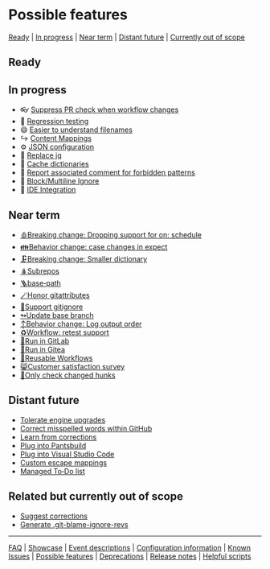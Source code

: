 # Possible features

[Ready](#ready) | [In progress](#in-progress) | [Near term](#near-term) | [Distant future](#distant-future) | [Currently out of scope](#related-but-currently-out-of-scope)

## Ready

## In progress

- 👓 [Suppress PR check when workflow changes](./Feature:-Suppress-PR-check-when-workflow-changes.md)
- 🧪 [Regression testing](Regression-testing.md)
- 😄 [Easier to understand filenames](./Feature:-Easier-to-understand-filenames.md)
- ↪️ [Content Mappings](./Feature:-Content-Mappings.md)
- ⚙️ [JSON configuration](./Feature:-JSON-configuration.md)
- 🔧 [Replace jq](./Task:-Replace-jq.md)
- 🏦 [Cache dictionaries](./Feature:-Cache-dictionaries.md)
- 💬 [Report associated comment for forbidden patterns](./Feature:-Report-associated-comment-for-forbidden-patterns.md)
- 🧱 [Block/Multiline Ignore](./Feature:-Block-Ignore.md)
- 🌉 [IDE Integration](./Feature:-IDE-Integration.md)

## Near term

- [🩸Breaking change: Dropping support for on: schedule](./Breaking-change:-Dropping-support-for-on:-schedule.md)
- [👪Behavior change: case changes in expect](./Behavior-change:-case-changes-in-expect.md)
- [🗜️Breaking change: Smaller dictionary](./Breaking-change:-Smaller-dictionary.md)
- [🪆Subrepos](./Feature:-Subrepos.md)
- [🪜base‐path](./Feature:-\`base‐path\`.md)
- [🪄Honor gitattributes](./Feature:-Honor-gitattributes.md)
- [🙈Support gitignore](./Feature:-Support-gitignore.md)
- [↬Update base branch](./Feature:-Update-base-branch.md)
- [↕️Behavior change: Log output order](./Behavior-change:-Log-output-order.md)
- [♻️Workflow: retest support](./Workflow:-retest-support.md)
- [🏃Run in GitLab](./Feature:-Run-in-GitLab.md)
- [🏃Run in Gitea](./Feature:-Run-in-Gitea.md)
- [📄Reusable Workflows](./Feature:-Reusable-Workflows.md)
- [😸Customer satisfaction survey](./Feature:-Customer-satisfaction-survey.md)
- [🍪Only check changed hunks](./Feature:-Only-check-changed-hunks.md)

## Distant future

- [Tolerate engine upgrades](./Feature:-Tolerate-engine-upgrades.md)
- [Correct misspelled words within GitHub](./Feature:-Correct-misspelling.md)
- [Learn from corrections](./Feature:-Learn-from-corrections.md)
- [Plug into Pantsbuild](./Feature:-Pantsbuild-plugin.md)
- [Plug into Visual Studio Code](./Feature:-Visual-Studio-Code-plugin.md)
- [Custom escape mappings](./Feature:-Custom-escape-mappings.md)
- [Managed To‐Do list](./Feature:-Managed-To%E2%80%90Do-list.md)

## Related but currently out of scope

- [Suggest corrections](./Feature:-Suggest-corrections.md)
- [Generate .git-blame-ignore-revs](./Wishlist:-.git-blame-ignore-revs.md)

---
[FAQ](FAQ.md) | [Showcase](Showcase.md) | [Event descriptions](Event-descriptions.md) | [Configuration information](Configuration-information.md) | [Known Issues](Known-Issues.md) | [Possible features](Possible-features.md) | [Deprecations](Deprecations.md) | [Release notes](Release-notes.md) | [Helpful scripts](Helpful-scripts.md)
